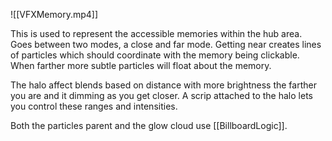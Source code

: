 ![[VFXMemory.mp4]]

This is used to represent the accessible memories within the hub area. Goes between two modes, a close and far mode. Getting near creates lines of particles which should coordinate with the memory being clickable. When farther more subtle particles will float about the memory. 

The halo affect blends based on distance with more brightness the farther you are and it dimming as you get closer. A scrip attached to the halo lets you control these ranges and intensities. 

Both the particles parent and the glow cloud use [[BillboardLogic]]. 